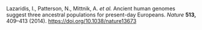 Lazaridis, I., Patterson, N., Mittnik, A. _et al._ Ancient human genomes suggest three ancestral populations for present-day Europeans. _Nature_ **513,** 409–413 (2014). https://doi.org/10.1038/nature13673
